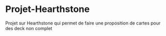 # Projet-Hearthstone
Projet sur Hearthstone qui permet de faire une proposition de cartes pour des deck non complet
